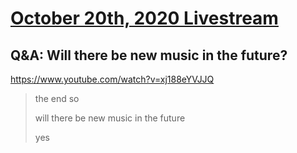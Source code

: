 # [October 20th, 2020 Livestream](../2020-10-20.md)
## Q&A: Will there be new music in the future?
https://www.youtube.com/watch?v=xj188eYVJJQ
> the end so
>
> will there be new music in the future
>
> yes
>
